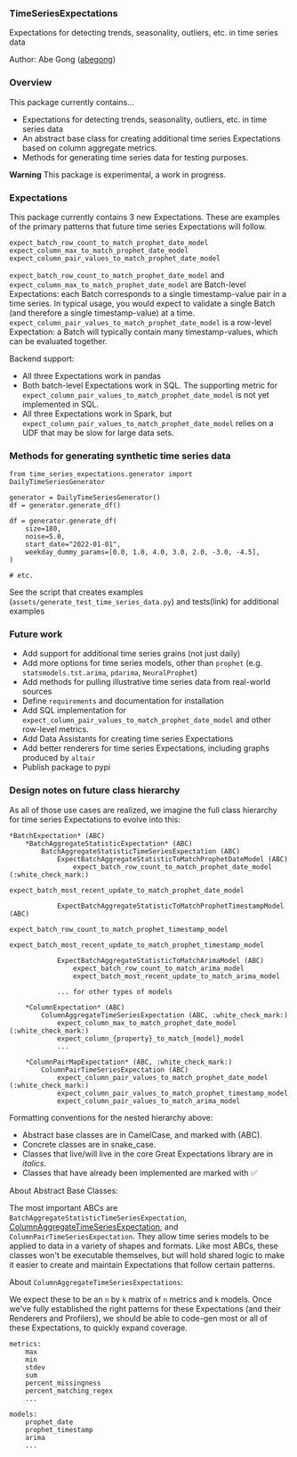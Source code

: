 ### TimeSeriesExpectations
Expectations for detecting trends, seasonality, outliers, etc. in time series data

Author: Abe Gong ([abegong](https://github.com/abegong))

### Overview
This package currently contains...

* Expectations for detecting trends, seasonality, outliers, etc. in time series data
* An abstract base class for creating additional time series Expectations based on column aggregate metrics.
* Methods for generating time series data for testing purposes.

**Warning**
This package is experimental, a work in progress.

### Expectations

This package currently contains 3 new Expectations. These are examples of the primary patterns that future time series Expectations will follow.

    expect_batch_row_count_to_match_prophet_date_model
    expect_column_max_to_match_prophet_date_model
    expect_column_pair_values_to_match_prophet_date_model

`expect_batch_row_count_to_match_prophet_date_model` and `expect_column_max_to_match_prophet_date_model` are Batch-level Expectations: each Batch corresponds to a single timestamp-value pair in a time series. In typical usage, you would expect to validate a single Batch (and therefore a single timestamp-value) at a time. `expect_column_pair_values_to_match_prophet_date_model` is a row-level Expectation: a Batch will typically contain many timestamp-values, which can be evaluated together.


Backend support:
* All three Expectations work in pandas
* Both batch-level Expectations work in SQL. The supporting metric for `expect_column_pair_values_to_match_prophet_date_model` is not yet implemented in SQL.
* All three Expectations work in Spark, but `expect_column_pair_values_to_match_prophet_date_model` relies on a UDF that may be slow for large data sets.

### Methods for generating synthetic time series data

```
from time_series_expectations.generator import DailyTimeSeriesGenerator

generator = DailyTimeSeriesGenerator()
df = generator.generate_df()

df = generator.generate_df(
    size=180,
    noise=5.0,
    start_date="2022-01-01",
    weekday_dummy_params=[0.0, 1.0, 4.0, 3.0, 2.0, -3.0, -4.5],
)

# etc.
```

See the script that creates examples (`assets/generate_test_time_series_data.py`) and tests(link) for additional examples

### Future work

* Add support for additional time series grains (not just daily)
* Add more options for time series models, other than `prophet` (e.g. `statsmodels.tst.arima`, `pdarima`, `NeuralProphet`)
* Add methods for pulling illustrative time series data from real-world sources
* Define `requirements` and documentation for installation
* Add SQL implementation for `expect_column_pair_values_to_match_prophet_date_model` and other row-level metrics.
* Add Data Assistants for creating time series Expectations
* Add better renderers for time series Expectations, including graphs produced by `altair`
* Publish package to pypi

### Design notes on future class hierarchy

As all of those use cases are realized, we imagine the full class hierarchy for time series Expectations to evolve into this:

    *BatchExpectation* (ABC)
        *BatchAggregateStatisticExpectation* (ABC)
            BatchAggregateStatisticTimeSeriesExpectation (ABC)
                ExpectBatchAggregateStatisticToMatchProphetDateModel (ABC)
                    expect_batch_row_count_to_match_prophet_date_model (:white_check_mark:)
                    expect_batch_most_recent_update_to_match_prophet_date_model

                ExpectBatchAggregateStatisticToMatchProphetTimestampModel (ABC)
                    expect_batch_row_count_to_match_prophet_timestamp_model
                    expect_batch_most_recent_update_to_match_prophet_timestamp_model

                ExpectBatchAggregateStatisticToMatchArimaModel (ABC)
                    expect_batch_row_count_to_match_arima_model
                    expect_batch_most_recent_update_to_match_arima_model
                
                ... for other types of models

        *ColumnExpectation* (ABC)
            ColumnAggregateTimeSeriesExpectation (ABC, :white_check_mark:)
                expect_column_max_to_match_prophet_date_model (:white_check_mark:)
                expect_column_{property}_to_match_{model}_model
                ...

        *ColumnPairMapExpectation* (ABC, :white_check_mark:)
            ColumnPairTimeSeriesExpectation (ABC)
                expect_column_pair_values_to_match_prophet_date_model (:white_check_mark:)
                expect_column_pair_values_to_match_prophet_timestamp_model
                expect_column_pair_values_to_match_arima_model
        
Formatting conventions for the nested hierarchy above:

* Abstract base classes are in CamelCase, and marked with (ABC).
* Concrete classes are in snake_case.
* Classes that live/will live in the core Great Expectations library are in *italics*.
* Classes that have already been implemented are marked with :white_check_mark:

About Abstract Base Classes:

The most important ABCs are `BatchAggregateStatisticTimeSeriesExpectation`, [ColumnAggregateTimeSeriesExpectation](link), and  `ColumnPairTimeSeriesExpectation`. They allow time series models to be applied to data in a variety of shapes and formats. Like most ABCs, these classes won't be executable themselves, but will hold shared logic to make it easier to create and maintain Expectations that follow certain patterns.


About `ColumnAggregateTimeSeriesExpectations`:

We expect these to be an `n` by `k` matrix of `n` metrics and `k` models. Once we've fully established the right patterns for these Expectations (and their Renderers and Profilers), we should be able to code-gen most or all of these Expectations, to quickly expand coverage.

    metrics:
        max
        min
        stdev
        sum
        percent_missingness
        percent_matching_regex
        ...

    models:
        prophet_date
        prophet_timestamp
        arima
        ...
